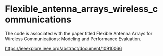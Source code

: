 # Flexible_antenna_arrays_wireless_communications

The code is associated with the paper titled Flexible Antenna Arrays for Wireless Communications: Modeling and Performance Evaluation.

https://ieeexplore.ieee.org/abstract/document/10910066
